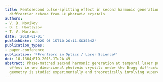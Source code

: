 ```yaml
---
title: Femtosecond pulse-splitting effect in second harmonic generation in the laue
  diffraction scheme from 1D photonic crystals
authors:
- V. B. Novikov
- B. I. Mantsyzov
- T. V. Murzina
date: '2018-01-01'
publishDate: '2025-03-15T18:26:11.563534Z'
publication_types:
- paper-conference
publication: '*Frontiers in Optics / Laser Science*'
doi: 10.1364/FIO.2018.JTu2A.49
abstract: Phase-matched second harmonic generation at temporal laser pulse-splitting
  effect in one-dimensional photonic crystals under the Bragg diffraction in the Laue
  geometry is studied experimentally and theoretically involving supercomputer resources.
---
```

